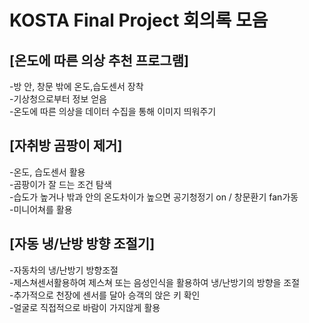 KOSTA Final Project 회의록 모음
============================
[온도에 따른 의상 추천 프로그램]
----------------------------
-방 안, 창문 밖에 온도,습도센서 장착   
-기상청으로부터 정보 얻음   
-온도에 따른 의상을 데이터 수집을 통해 이미지 띄워주기 
   
[자취방 곰팡이 제거]
-----------------------------
-온도, 습도센서 활용   
-곰팡이가 잘 드는 조건 탐색   
-습도가 높거나 밖과 안의 온도차이가 높으면 공기청정기 on / 창문환기 fan가동   
-미니어쳐를 활용   
   
[자동 냉/난방 방향 조절기]
-----------------------------
-자동차의 냉/난방기 방향조절   
-제스쳐센서활용하여 제스쳐 또는 음성인식을 활용하여 냉/난방기의 방향을 조절   
-추가적으로 천장에 센서를 달아 승객의 앉은 키 확인   
-얼굴로 직접적으로 바람이 가지않게 활용   




